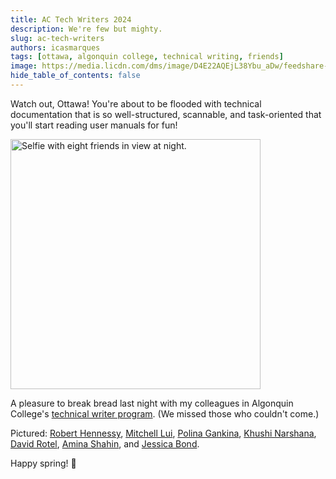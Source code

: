 ```yaml
---
title: AC Tech Writers 2024
description: We're few but mighty.
slug: ac-tech-writers
authors: icasmarques
tags: [ottawa, algonquin college, technical writing, friends]
image: https://media.licdn.com/dms/image/D4E22AQEjL38Ybu_aDw/feedshare-shrink_800/0/1710951210358?e=1714003200&v=beta&t=TXeYshipwA5-HNI8P223NHRNAmcStQdbQd3oqkz2ioA
hide_table_of_contents: false
---
```


Watch out, Ottawa! You're about to be flooded with technical documentation that is so well-structured, scannable, and task-oriented that you'll start reading user manuals for fun!

<img src="https://media.licdn.com/dms/image/D4E22AQEjL38Ybu_aDw/feedshare-shrink_800/0/1710951210358?e=1714003200&v=beta&t=TXeYshipwA5-HNI8P223NHRNAmcStQdbQd3oqkz2ioA" alt="Selfie with eight friends in view at night." width="400" height ="auto"></img>

A pleasure to break bread last night with my colleagues in Algonquin College's [technical writer program](https://www.algonquincollege.com/sat/program/technical-writer/). (We missed those who couldn't come.)

Pictured: [Robert Hennessy](https://www.linkedin.com/in/robert-hennessy-technical-writer/), [Mitchell Lui](https://www.linkedin.com/in/mitchell-lui-843b7586/), [Polina Gankina](https://polinagankina.myportfolio.com/), [Khushi Narshana](https://www.linkedin.com/in/khushi-narshana-117b43188/), [David Rotel](https://www.linkedin.com/in/david-rotel-863600225/), [Amina Shahin](https://www.linkedin.com/in/amina-shahin-301ba2290/), and [Jessica Bond](https://www.linkedin.com/in/jessica-bond-574b542b2/).

Happy spring! 💐


